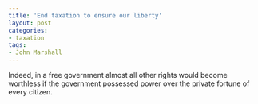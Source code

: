```yaml
---
title: 'End taxation to ensure our liberty'
layout: post
categories:
- taxation
tags:
- John Marshall
---
```


Indeed, in a free government almost all other rights would become worthless if the government possessed power over the private fortune of every citizen.